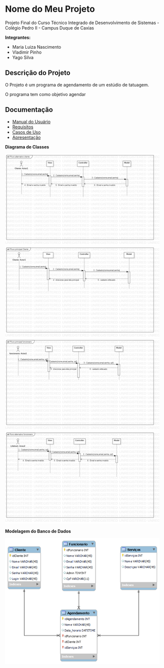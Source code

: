 # Nome do Meu Projeto

Projeto Final do Curso Técnico Integrado de Desenvolvimento de Sistemas - Colégio Pedro II - Campus Duque de Caxias

**Integrantes:**
 - Maria Luiza Nascimento
 - Vladimir Pinho
 - Yago Silva

 ## Descrição do Projeto

 O Projeto é um programa de agendamento de um estúdio de tatuagem.

O programa tem como objetivo agendar

## Documentação

- [Manual do Usuário](manual.md)
- [Requisitos](requisitos.md)
- [Casos de Uso](casos-de-uso.md)
- [Apresentação](apresentacao.pdf)

**Diagrama de Classes**

![Diagrama de Classes](Fluxo-alternativo-cliente.png)
![Diagrama de Classes](Fluxo-principal-Cliente.png)
![Diagrama de Classes](Fluxo-principal-funcionario.png)
![Diagrama de Classes](Fluxo-alternativo-funcionario.png)

**Modelagem do Banco de Dados**

![Diagrama de Banco de Dados](Diag-bd.png)
